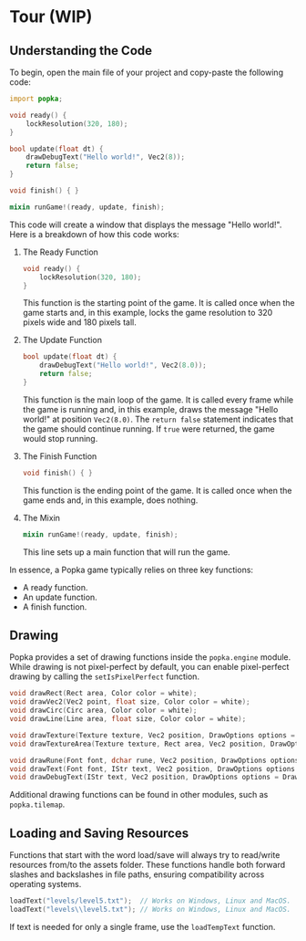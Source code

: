 # Tour (WIP)

## Understanding the Code

To begin, open the main file of your project and copy-paste the following code:

```d
import popka;

void ready() {
    lockResolution(320, 180);
}

bool update(float dt) {
    drawDebugText("Hello world!", Vec2(8));
    return false;
}

void finish() { }

mixin runGame!(ready, update, finish);
```

This code will create a window that displays the message "Hello world!".
Here is a breakdown of how this code works:

1. The Ready Function

    ```d
    void ready() {
        lockResolution(320, 180);
    }
    ```

    This function is the starting point of the game.
    It is called once when the game starts and, in this example, locks the game resolution to 320 pixels wide and 180 pixels tall.

2. The Update Function

    ```d
    bool update(float dt) {
        drawDebugText("Hello world!", Vec2(8.0));
        return false;
    }
    ```

    This function is the main loop of the game.
    It is called every frame while the game is running and, in this example, draws the message "Hello world!" at position `Vec2(8.0)`.
    The `return false` statement indicates that the game should continue running.
    If `true` were returned, the game would stop running.

3. The Finish Function

    ```d
    void finish() { }
    ```

    This function is the ending point of the game.
    It is called once when the game ends and, in this example, does nothing.

4. The Mixin

    ```d
    mixin runGame!(ready, update, finish);
    ```

    This line sets up a main function that will run the game.

In essence, a Popka game typically relies on three key functions:

* A ready function.
* An update function.
* A finish function.

## Drawing

Popka provides a set of drawing functions inside the `popka.engine` module.
While drawing is not pixel-perfect by default, you can enable pixel-perfect drawing by calling the `setIsPixelPerfect` function.

```d
void drawRect(Rect area, Color color = white);
void drawVec2(Vec2 point, float size, Color color = white);
void drawCirc(Circ area, Color color = white);
void drawLine(Line area, float size, Color color = white);

void drawTexture(Texture texture, Vec2 position, DrawOptions options = DrawOptions());
void drawTextureArea(Texture texture, Rect area, Vec2 position, DrawOptions options = DrawOptions());

void drawRune(Font font, dchar rune, Vec2 position, DrawOptions options = DrawOptions());
void drawText(Font font, IStr text, Vec2 position, DrawOptions options = DrawOptions());
void drawDebugText(IStr text, Vec2 position, DrawOptions options = DrawOptions());
```

Additional drawing functions can be found in other modules, such as `popka.tilemap`.

## Loading and Saving Resources

Functions that start with the word load/save will always try to read/write resources from/to the assets folder.
These functions handle both forward slashes and backslashes in file paths, ensuring compatibility across operating systems.

```d
loadText("levels/level5.txt");  // Works on Windows, Linux and MacOS.
loadText("levels\\level5.txt"); // Works on Windows, Linux and MacOS.
```

If text is needed for only a single frame, use the `loadTempText` function.
